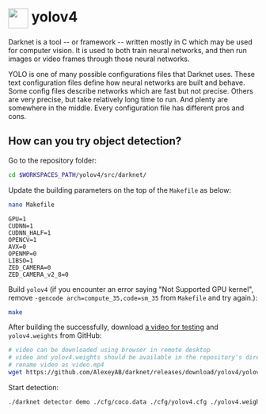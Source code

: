 # <img src="https://assets.website-files.com/5f6bc60e665f54db361e52a9/5f6bc60e665f546a6b1e5400_logo_yolo.png" height="40" align="top"> yolov4

Darknet is a tool -- or framework -- written mostly in C which may be used for computer vision.
It is used to both train neural networks, and then run images or video frames through those neural
networks.

YOLO is one of many possible configurations files that Darknet uses.  These text configuration
files define how neural networks are built and behave.  Some config files describe networks which
are fast but not precise.  Others are very precise, but take relatively long time to run.  And
plenty are somewhere in the middle.  Every configuration file has different pros and cons.

## How can you try object detection?

Go to the repository folder:

```bash
cd $WORKSPACES_PATH/yolov4/src/darknet/
```

Update the building parameters on the top of the `Makefile` as below:

```bash
nano Makefile
```

```
GPU=1
CUDNN=1
CUDNN_HALF=1
OPENCV=1
AVX=0
OPENMP=0
LIBSO=1
ZED_CAMERA=0
ZED_CAMERA_v2_8=0
```

Build `yolov4` (if you encounter an error saying "Not Supported GPU kernel", remove `-gencode arch=compute_35,code=sm_35` from `Makefile` and try again.):

```bash
make
```

After building the successfully, download [a video for testing](https://drive.google.com/file/d/1w4emvTuxVhDWUGsQ6uwWPXhjL74sxOIJ/view) and `yolov4.weights` from GitHub:

```bash
# video can be downloaded using browser in remote desktop
# video and yolov4.weights should be available in the repository's directory
# rename video as video.mp4
wget https://github.com/AlexeyAB/darknet/releases/download/yolov4/yolov4.weights
```

Start detection:

```bash
./darknet detector demo ./cfg/coco.data ./cfg/yolov4.cfg ./yolov4.weights video.mp4 -i 0 -thresh 0.25
```